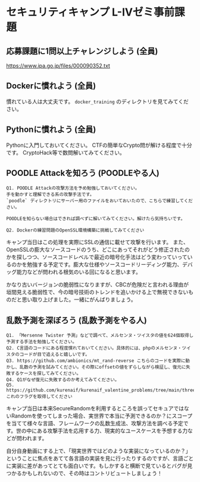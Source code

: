 # セキュリティキャンプ L-IVゼミ事前課題

## 応募課題に1問以上チャレンジしよう (全員)

https://www.ipa.go.jp/files/000090352.txt

## Dockerに慣れよう (全員)

慣れている人は大丈夫です。
`docker_training` のディレクトリを見てみてください。

## Pythonに慣れよう (全員)

Pythonに入門しておいてください。
CTFの簡単なCrypto問が解ける程度で十分です。
CryptoHack等で数問解いてみてください。

## POODLE Attackを知ろう (POODLEやる人)
```
Q1. POODLE Attackの攻撃方法を予め勉強しておいてください。
手を動かすと理解できる系の攻撃手法です。
`poodle` ディレクトリにサーバー用のファイルをおいておいたので、こちらで練習してください。

POODLEを知らない場合はできれば調べずに解いてみてください。解けたら気持ちいです。

Q2. Dockerの練習問題のOpenSSL環境構築に挑戦してみてください
```

キャンプ当日はこの処理を実際にSSLの通信に載せて攻撃を行います。
また、OpenSSLの膨大なソースコードのうち、どこにあってそれがどう修正されたのかを探しつつ、ソースコードレベルで最近の暗号化手法はどう変わっていっているのかを勉強する予定です。膨大な仕様やソースコードリーディング能力、デバッグ能力などが問われる根気のいる回になると思います。

かなり古いバージョンの脆弱性になりますが、CBCが危険だと言われる理由が垣間見える脆弱性で、今の暗号技術のトレンドを追いかける上で無視できないものだと思い取り上げました。一緒にがんばりましょう。

## 乱数予測を深ぼろう (乱数予測をやる人)

```
Q1. 「Mersenne Twister 予測」などで調べて、メルセンヌ・ツイスタの値を624個取得し予測する手法を勉強してください。
Q2. C言語のコードにある程度慣れておいてください。具体的には、phpのメルセンヌ・ツイスタのコードが目で追えると嬉しいです。
Q3. https://github.com/ambionics/mt_rand-reverse こちらのコードを実際に動かし、乱数の予測を試みてください。その際にoffsetの値をずらしながら検証し、復元に失敗するケースを探してみてください。
Q4. Q1がなぜ復元に失敗するのか考えてみてください。
Q5. https://github.com/kurenaif/kurenaif_valentine_problems/tree/main/three_values_twister これのフラグを取得してください
```

キャンプ当日は本来SecureRandomを利用するところを誤ってセキュアではないRandomを使ってしまった場合、実世界で本当に予測できるのか？にスコープを当てて様々な言語、フレームワークの乱数生成法、攻撃方法を調べる予定です。世の中にある攻撃手法を応用する力、現実的なユースケースを予想する力などが問われます。

自分自身動画にする上で、「現実世界ではどのような実装になっているのか？」ということに焦点をあてて各言語の実装を見に行ったりするのですが、言語ごとに実装に差があってとても面白いです。もしかすると横断で見ているとバグが見つかるかもしれないので、その時はコントリビュートしましょう！
